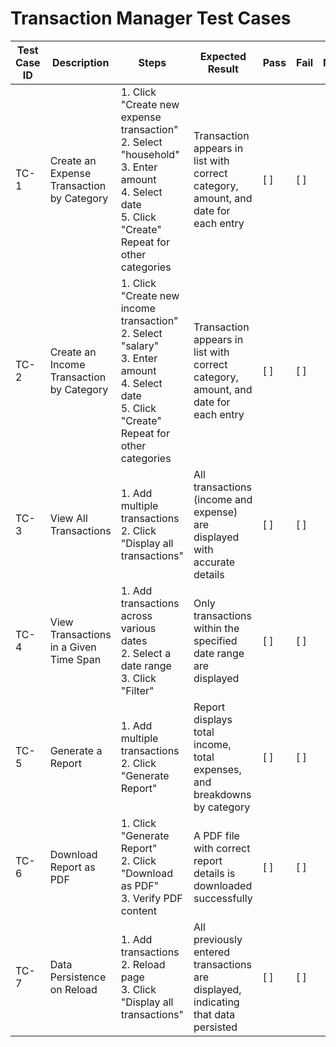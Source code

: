# Transaction Manager Test Cases

| Test Case ID | Description                                           | Steps                                                                                                          | Expected Result                                                                                             | Pass | Fail | Notes |
|--------------|-------------------------------------------------------|----------------------------------------------------------------------------------------------------------------|-------------------------------------------------------------------------------------------------------------|------|------|-------|
| TC-1         | Create an Expense Transaction by Category             | 1. Click "Create new expense transaction" <br> 2. Select "household" <br> 3. Enter amount <br> 4. Select date <br> 5. Click "Create" <br> Repeat for other categories | Transaction appears in list with correct category, amount, and date for each entry                          | [ ]  | [ ]  |       |
| TC-2         | Create an Income Transaction by Category              | 1. Click "Create new income transaction" <br> 2. Select "salary" <br> 3. Enter amount <br> 4. Select date <br> 5. Click "Create" <br> Repeat for other categories | Transaction appears in list with correct category, amount, and date for each entry                          | [ ]  | [ ]  |       |
| TC-3         | View All Transactions                                 | 1. Add multiple transactions <br> 2. Click "Display all transactions"                                         | All transactions (income and expense) are displayed with accurate details                                   | [ ]  | [ ]  |       |
| TC-4         | View Transactions in a Given Time Span                | 1. Add transactions across various dates <br> 2. Select a date range <br> 3. Click "Filter"                   | Only transactions within the specified date range are displayed                                             | [ ]  | [ ]  |       |
| TC-5         | Generate a Report                                     | 1. Add multiple transactions <br> 2. Click "Generate Report"                                                  | Report displays total income, total expenses, and breakdowns by category                                    | [ ]  | [ ]  |       |
| TC-6         | Download Report as PDF                                | 1. Click "Generate Report" <br> 2. Click "Download as PDF" <br> 3. Verify PDF content                         | A PDF file with correct report details is downloaded successfully                                           | [ ]  | [ ]  |       |
| TC-7         | Data Persistence on Reload                            | 1. Add transactions <br> 2. Reload page <br> 3. Click "Display all transactions"                              | All previously entered transactions are displayed, indicating that data persisted                           | [ ]  | [ ]  |       |
